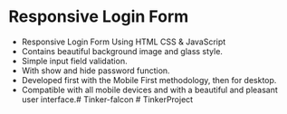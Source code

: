 # Responsive Login Form

- Responsive Login Form Using HTML CSS & JavaScript
- Contains beautiful background image and glass style.
- Simple input field validation.
- With show and hide password function.
- Developed first with the Mobile First methodology, then for desktop.
- Compatible with all mobile devices and with a beautiful and pleasant user interface.#   T i n k e r - f a l c o n  
 #   T i n k e r P r o j e c t  
 